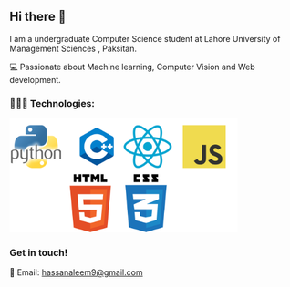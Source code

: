 ## Hi there 👋

I am a undergraduate Computer Science student at Lahore University of Management Sciences , Paksitan.

💻 Passionate about Machine learning, Computer Vision and Web development.

<!-- 
 -->


### 👨🏻‍💻 Technologies:

<img src=logos.png alt="Technologies" width="400">

### Get in touch!

📧 Email: [hassanaleem9@gmail.com](mailto:hassanaleem9@gmail.com)  

<!--

Here are some ideas to get you started:

- 🔭 I’m currently working on ...
- 👯 I’m looking to collaborate on ...
- 🤔 I’m looking for help with ...
- 💬 Ask me about ...
- 📫 How to reach me: ...
- ⚡ Fun fact: ...
-->

